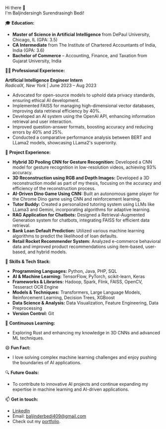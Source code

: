 Hi there 👋  
I'm Baljindersingh Surendrasingh Bedi!

🎓 **Education:**

- **Master of Science in Artificial Intelligence** from DePaul University, Chicago, IL (GPA: 3.5)
- **CA Intermediate** from The Institute of Chartered Accountants of India, India (GPA: 3.6)
- **Bachelor of Commerce** – Accounting, Finance, and Taxation from Gujarat University, India

👨‍💻 **Professional Experience:**

**Artificial Intelligence Engineer Intern**  
*RadicalX, New York* | June 2023 – Aug 2023  
- Advocated for open-source models to uphold data privacy standards, ensuring ethical AI development.
- Implemented FAISS for managing high-dimensional vector databases, improving data retrieval efficiency by 40%.
- Developed an AI system using the OpenAI API, enhancing information retrieval and user interaction.
- Improved question-answer formats, boosting accuracy and reducing errors by 40% and 25%.
- Conducted a comparative performance analysis between BERT and LLama2 models, showcasing LLama2's superiority.

🚀 **Project Experience:**

- **Hybrid 3D Pooling CNN for Gesture Recognition:** Developed a CNN model for gesture recognition in low-resolution videos, achieving 93% accuracy.
- **3D Reconstruction using RGB and Depth Images:** Developed a 3D reconstruction model as part of my thesis, focusing on the accuracy and efficiency of the reconstruction process.
- **AI-Driven Dino Game Using CNN:** Built an autonomous game player for the Chrome Dino game using CNN and reinforcement learning.
- **Tutor Buddy:** Created a personalized tutoring system using LLMs like LLama3 and Gemini, incorporating algorithms for adaptive learning.
- **RAG Application for Chatbots:** Designed a Retrieval-Augmented Generation system for chatbots, integrating FAISS for efficient data retrieval.
- **Bank Loan Default Prediction:** Utilized various machine learning algorithms to predict the likelihood of loan defaults.
- **Retail Rocket Recommender System:** Analyzed e-commerce behavioral data and improved product recommendations using item-based, user-based, and hybrid models.

🚀 **Skills & Tech Stack:**

- **Programming Languages:** Python, Java, PHP, SQL
- **AI & Machine Learning:** TensorFlow, PyTorch, scikit-learn, Keras
- **Frameworks & Libraries:** Hadoop, Spark, Flink, FAISS, OpenCV, Tesseract OCR Engine
- **Models & Techniques:** Transformers, Large Language Models, Reinforcement Learning, Decision Trees, XGBoost
- **Data Science & Analysis:** Data Visualization, Feature Engineering, Data Preprocessing
- **Version Control:** Git

🌱 **Continuous Learning:**

- Exploring Rust and enhancing my knowledge in 3D CNNs and advanced ML techniques.

😄 **Fun Fact:**

- I love solving complex machine learning challenges and enjoy pushing the boundaries of AI applications.

🔍 **Future Goals:**

- To contribute to innovative AI projects and continue expanding my expertise in machine learning and AI-driven applications.

📫 **Get in touch:**

- [LinkedIn](https://www.linkedin.com/in/baljindersinghbedi)
- Email: baljinderbedi409@gmail.com
- Check out my [portfolio](https://sunnybedi990.github.io).
